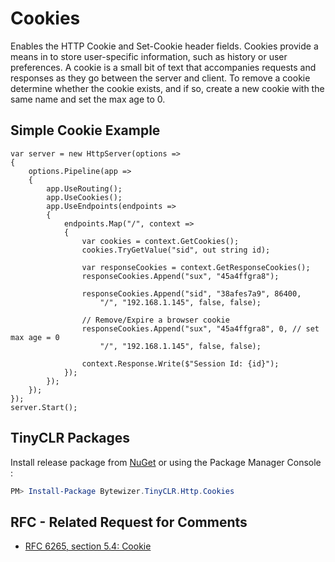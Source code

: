 # Cookies

Enables the HTTP Cookie and Set-Cookie header fields. Cookies provide a means in to store user-specific information, such as history or user preferences. A cookie is a small bit of text that accompanies requests and responses as they go between the server and client. To remove a cookie determine whether the cookie exists, and if so, create a new cookie with the same name and set the max age to 0.

## Simple Cookie Example
```CSharp
var server = new HttpServer(options =>
{
    options.Pipeline(app =>
    {
        app.UseRouting();
        app.UseCookies(); 
        app.UseEndpoints(endpoints =>
        {
            endpoints.Map("/", context =>
            {
                var cookies = context.GetCookies();                 
                cookies.TryGetValue("sid", out string id);
                            
                var responseCookies = context.GetResponseCookies();
                responseCookies.Append("sux", "45a4ffgra8");

                responseCookies.Append("sid", "38afes7a9", 86400,
                    "/", "192.168.1.145", false, false);

                // Remove/Expire a browser cookie 
                responseCookies.Append("sux", "45a4ffgra8", 0, // set max age = 0
                    "/", "192.168.1.145", false, false);

                context.Response.Write($"Session Id: {id}");
            });
        });
    });
});
server.Start();
```

## TinyCLR Packages
Install release package from [NuGet](https://www.nuget.org/packages?q=bytewizer.tinyclr) or using the Package Manager Console :
```powershell
PM> Install-Package Bytewizer.TinyCLR.Http.Cookies
```

## RFC - Related Request for Comments 
- [RFC 6265, section 5.4: Cookie](https://tools.ietf.org/html/rfc6265#section-5.4)